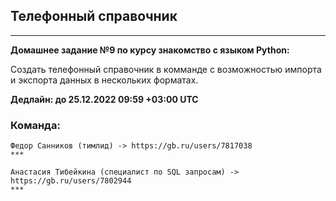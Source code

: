 ## Телефонный справочник

***
**Домашнее задание №9 по курсу знакомство с языком Python:**

Создать телефонный справочник в комманде с возможностью импорта и экспорта данных в нескольких форматах.

**Дедлайн: до 25.12.2022 09:59 +03:00 UTC**

### Команда:

    Федор Санников (тимлид) -> https://gb.ru/users/7817038
    ***
    
    Анастасия Тибейкина (специалист по SQL запросам) -> https://gb.ru/users/7802944
    ***